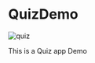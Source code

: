 # QuizDemo
![quiz](https://user-images.githubusercontent.com/29247490/27131715-81703764-5129-11e7-8524-1d8020043545.gif)


This is a Quiz app Demo
